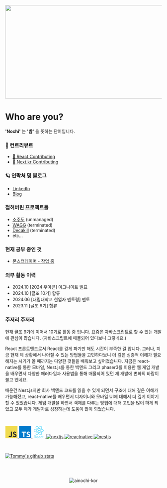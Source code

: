 <a href="https://github.com/devxb/gitanimals">
  <img
    src="https://render.gitanimals.org/farms/ainochi-kor"
    width="600"
    height="300"
  />
</a>
  
# Who are you?
**'Nochi'** 는 **'밤'** 을 뜻하는 단어입니다.  




### 🚀 컨트리뷰트
- [📃 React Contributing](https://github.com/reactjs/ko.react.dev/pull/324)
- [📃 Next.kr Contributing](https://github.com/Nextjs-kr/Nextjs.kr/blob/main/docs/03-pages/01-building-your-application/06-configuring/12-error-handling.mdx)

### 🪐 연락처 및 블로그
- [LinkedIn](https://www.linkedin.com/in/%EB%AF%BC%EC%84%9D-%EA%B0%95-508191248/)
- [Blog](https://velog.io/@ainochi95/posts)

### 접혀버린 프로젝트들
- [소주도](https://www.soju-do.com/) (unmanaged)
- [WAGG](https://wa.gg/) (terminated)
- [Decakill](https://decakill.com/) (terminated)
- etc...

### 현재 공부 중인 것
- [몬스터테이머 - 작업 중](https://monster-tamer.vercel.app/)

### 외부 활동 이력
- 2024.10 [2024 우아콘] 이그나이트 발표
- 2024.10 [글또 10기] 합류
- 2024.06 [대림대학교 현업자 멘토링] 멘토
- 2023.11 [글또 9기] 합류

### 주저리 주저리
현재 글또 9기에 이어서 10기로 활동 중 입니다. 요즘은 자바스크립트로 할 수 있는 개발에 관심이 많습니다. (자바스크립트에 매몰되어 있다보니 그렇네요.)

React 프론트엔드로서 React를 깊게 파기만 해도 시간이 부족한 걸 압니다. 그러나, 지금 현재 제 상황에서 나아질 수 있는 방법들을 고민하다보니 더 깊은 심층적 이해가 필요해지는 시기가 올 때까지는 다양한 것들을 배워보고 싶어졌습니다. 지금은 react-native를 통한 모바일, Nest.js를 통한 백엔드 그리고 phaser3를 이용한 웹 게임 개발을 배우면서 다양한 패러다임과 사용법을 통해 매몰되어 있던 제 개발에 변화의 바람이 불고 있네요. 

배운건 Nest.js지만 회사 백엔드 코드를 읽을 수 있게 되면서 구조에 대해 깊은 이해가 가능해졌고, react-native를 배우면서 디자이너와 모바일 UI에 대해서 더 깊게 이야기 할 수 있었습니다. 게임 개발을 하면서 객체를 다루는 방법에 대해 고민을 많이 하게 되었고 모두 제가 개발자로 성장하는데 도움이 많이 되었습니다. 

<br/>

<p align="left"> 
 <a href="https://developer.mozilla.org/en-US/docs/Web/JavaScript" target="_blank" rel="noreferrer"> <img src="https://raw.githubusercontent.com/devicons/devicon/master/icons/javascript/javascript-original.svg" alt="javascript" width="40" height="40"/> </a> 
 <a href="https://www.typescriptlang.org/" target="_blank" rel="noreferrer"> <img src="https://raw.githubusercontent.com/devicons/devicon/master/icons/typescript/typescript-original.svg" alt="typescript" width="40" height="40"/> </a>  
 <a href="https://reactjs.org/" target="_blank" rel="noreferrer"> <img src="https://raw.githubusercontent.com/devicons/devicon/master/icons/react/react-original-wordmark.svg" alt="react" width="40" height="40"/> </a> 
 <a href="https://nextjs.org/" target="_blank" rel="noreferrer"> <img src="https://cdn.worldvectorlogo.com/logos/nextjs-2.svg" alt="nextjs" width="40" height="40"/> </a>
 <a href="https://reactnative.dev/" target="_blank" rel="noreferrer"> <img src="https://reactnative.dev/img/header_logo.svg" alt="reactnative" width="40" height="40"/> </a>
 <a href="https://nestjs.com/" target="_blank" rel="noreferrer"> <img src="https://docs.nestjs.com/assets/logo-small-gradient.svg" alt="nestjs" width="40" height="40"/> </a>
</p>

<br/>

[![Tommy's github stats](https://github-readme-stats.vercel.app/api?username=ainochi-kor&show_icons=true&theme=tokyonight)](https://github.com/anuraghazra/github-readme-stats)


<br/>


<br/>

 <p align="center"> <img src="https://komarev.com/ghpvc/?username=2Fainochi-kor&label=Profile%20views&color=BC90DB&style=flat" alt="ainochi-kor" /> </p>
